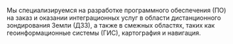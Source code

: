Мы специализируемся на разработке программного обеспечения (ПО) на заказ и оказании интеграционных
услуг в области дистанционного зондирования Земли (ДЗЗ), а также в смежных областях, таких как
геоинформационные системы (ГИС), картография и навигация.
